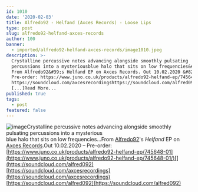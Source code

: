 ```yaml
---
id: 1010
date: '2020-02-03'
title: Alfredo92 - Helfand (Axces Records) - Loose Lips
type: post
slug: alfredo92-helfand-axces-records
author: 100
banner:
  - imported/alfredo92-helfand-axces-records/image1010.jpeg
description: >-
  Crystalline percussive notes advancing alongside smoothly pulsating
  percussions into a mysteriousblue halo that sits on low frequencies&#8230;
  From Alfredo92&#39;s Helfand EP on Axces Records. Out 10.02.2020 &#8211;
  Pre-order: https://www.juno.co.uk/products/alfredo92-helfand-ep/745648-01
  https://soundcloud.com/axcesrecordingshttps://soundcloud.com/alfred092
  [...]Read More...
published: true
tags:
  - post
featured: false
---
```

![image](../imported/alfredo92-helfand-axces-records/image1010.jpeg)Crystalline percussive notes advancing alongside smoothly pulsating percussions into a mysterious  
blue halo that sits on low frequencies…From [Alfredo92](https://www.residentadvisor.net/dj/alfredo92)'s _Helfand_ EP on [Axces Records](https://www.residentadvisor.net/record-label.aspx?id=17052).Out 10.02.2020 – Pre-order: [](https://www.juno.co.uk/products/alfredo92-helfand-ep/745648-01/)[https://www.juno.co.uk/products/alfredo92-helfand-ep/745648-01](https://www.juno.co.uk/products/alfredo92-helfand-ep/745648-01/)[](https://soundcloud.com/alfred092)[https://soundcloud.com/axcesrecordings](https://soundcloud.com/axcesrecordings)  
[https://soundcloud.com/alfred092](https://soundcloud.com/alfred092)